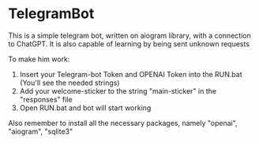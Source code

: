 # TelegramBot
This is a simple telegram bot, written on aiogram library, with a connection to ChatGPT. It is also capable of learning by being sent unknown requests


To make him work:
1. Insert your Telegram-bot Token and OPENAI Token into the RUN.bat (You'll see the needed strings)
2. Add your welcome-sticker to the string "main-sticker" in the "responses" file 
3. Open RUN.bat and bot will start working

Also remember to install all the necessary packages, namely "openai", "aiogram", "sqlite3"
